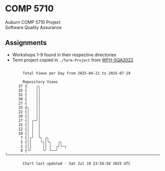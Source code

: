 # COMP 5710
Auburn COMP 5710 Project  
Software Quality Assurance

## Assignments
- Workshops 1-9 found in their respective directories
- Term project copied in `./Term-Project` from [WFH-SQA2022](https://github.com/wumphlett/WFH-SQA2022-AUBURN)

```

        Total Views per Day from 2025-04-21 to 2025-07-19

        Repository Views
      37 ┼    ╭╮
      35 ┤    ││
      32 ┤    ││
      30 ┤    ││
      27 ┤    ││
      25 ┼╮   ││
      22 ┤│   ││
      20 ┤│   ││
      17 ┤│ ╭─╯│
      15 ┤│ │  │
      12 ┤│ │  │
      10 ┤│ │  │
       7 ┤│╭╯  ╰╮ ╭╮
       5 ┤││    ╰╮│╰╮   ╭╮
       2 ┤││     ││ │  ╭╯╰─╮
       0 ┤╰╯     ╰╯ ╰──╯   ╰───────────────────────────────────────────────────────────────────────

        Chart last updated - Sat Jul 19 23:56:58 2025 UTC
        
```
